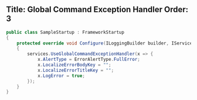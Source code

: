﻿Title: Global Command Exception Handler
Order: 3
---


```csharp
public class SampleStartup : FrameworkStartup
{
    protected override void Configure(ILoggingBuilder builder, IServiceCollection services)
    {
        services.UseGlobalCommandExceptionHandler(x => {
            x.AlertType = ErrorAlertType.FullError;
            x.LocalizeErrorBodyKey = "";
            x.LocalizeErrorTitleKey = "";
            x.LogError = true;
        });
    }
}
```
